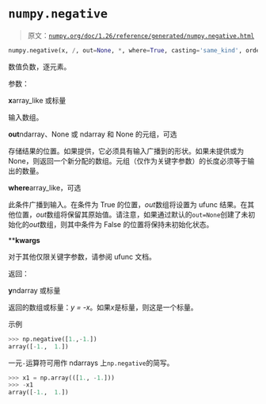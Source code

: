 # `numpy.negative`

> 原文：[`numpy.org/doc/1.26/reference/generated/numpy.negative.html`](https://numpy.org/doc/1.26/reference/generated/numpy.negative.html)

```py
numpy.negative(x, /, out=None, *, where=True, casting='same_kind', order='K', dtype=None, subok=True[, signature, extobj]) = <ufunc 'negative'>
```

数值负数，逐元素。

参数：

**x**array_like 或标量

输入数组。

**out**ndarray、None 或 ndarray 和 None 的元组，可选

存储结果的位置。如果提供，它必须具有输入广播到的形状。如果未提供或为 None，则返回一个新分配的数组。元组（仅作为关键字参数）的长度必须等于输出的数量。

**where**array_like，可选

此条件广播到输入。在条件为 True 的位置，*out*数组将设置为 ufunc 结果。在其他位置，*out*数组将保留其原始值。请注意，如果通过默认的`out=None`创建了未初始化的*out*数组，则其中条件为 False 的位置将保持未初始化状态。

****kwargs**

对于其他仅限关键字参数，请参阅 ufunc 文档。

返回：

**y**ndarray 或标量

返回的数组或标量：*y = -x*。如果*x*是标量，则这是一个标量。

示例

```py
>>> np.negative([1.,-1.])
array([-1.,  1.]) 
```

一元`-`运算符可用作 ndarrays 上`np.negative`的简写。

```py
>>> x1 = np.array(([1., -1.]))
>>> -x1
array([-1.,  1.]) 
```
